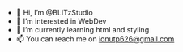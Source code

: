 - 👋 Hi, I’m @BLITzStudio
- 👀 I’m interested in WebDev
- 🌱 I’m currently learning html and styling
- 📫 You can reach me on ionutp626@gmail.com

<!---
BLITzStudio/BLITzStudio is a ✨ special ✨ repository because its `README.md` (this file) appears on your GitHub profile.
You can click the Preview link to take a look at your changes.
--->
